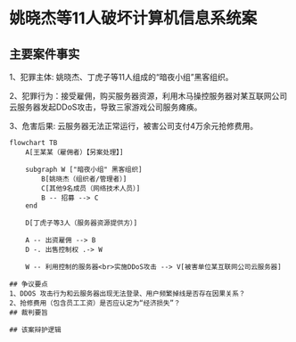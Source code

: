 # 姚晓杰等11人破坏计算机信息系统案
## 主要案件事实

1、犯罪主体: 姚晓杰、丁虎子等11人组成的“暗夜小组”黑客组织。

2、犯罪行为：接受雇佣，购买服务器资源，利用木马操控服务器对某互联网公司云服务器发起DDoS攻击，导致三家游戏公司服务瘫痪。

3、危害后果: 云服务器无法正常运行，被害公司支付4万余元抢修费用。
```mermaid
flowchart TB
    A[王某某（雇佣者）【另案处理】]

    subgraph W ["暗夜小组" 黑客组织]
        B[姚晓杰（组织者/管理者）]
        C[其他9名成员（网络技术人员）]
        B -- 招募 --> C
    end

    D[丁虎子等3人（服务器资源提供方）]

    A -- 出资雇佣 --> B
    D -. 出售控制权 .-> W

    W -- 利用控制的服务器<br>实施DDoS攻击 --> V[被害单位某互联网公司云服务器]

## 争议要点
1、DDOS 攻击行为和云服务器出现无法登录、用户频繁掉线是否存在因果关系？
2、抢修费用（包含员工工资）是否应认定为“经济损失”？
## 裁判要旨

## 该案辩护逻辑
